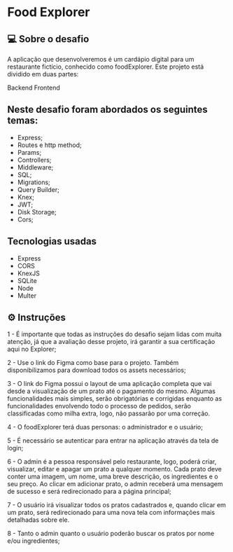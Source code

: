 
# Food Explorer

## 💻 Sobre o desafio
A aplicação que desenvolveremos é um cardápio digital para um restaurante fictício, conhecido como foodExplorer.
Este projeto está dividido em duas partes:

Backend 
Frontend

## Neste desafio foram abordados os seguintes temas:

- Express;
- Routes e http method;
- Params;
- Controllers;
- Middleware;
- SQL;
- Migrations;
- Query Builder;
- Knex;
- JWT;
- Disk Storage;
- Cors;

## Tecnologias usadas
- Express
- CORS
- KnexJS
- SQLite
- Node
- Multer

## ⚙️ Instruções
1 - É importante que todas as instruções do desafio sejam lidas com muita atenção, já que a avaliação desse projeto, irá garantir a sua certificação aqui no Explorer;

2 - Use o link do Figma como base para o projeto. Também disponibilizamos para download todos os assets necessários;

3 - O link do Figma possui o layout de uma aplicação completa que vai desde a visualização de um prato até o pagamento do mesmo. Algumas funcionalidades mais simples, serão obrigatórias e corrigidas enquanto as funcionalidades envolvendo todo o processo de pedidos, serão classificadas como milha extra, logo, não passarão por uma correção.

4 - O foodExplorer terá duas personas: o administrador e o usuário;

5 - É necessário se autenticar para entrar na aplicação através da tela de login;

6 - O admin é a pessoa responsável pelo restaurante, logo, poderá criar, visualizar, editar e apagar um prato a qualquer momento. Cada prato deve conter uma imagem, um nome, uma breve descrição, os ingredientes e o seu preço. Ao clicar em adicionar prato, o admin receberá uma mensagem de sucesso e será redirecionado para a página principal;

7 - O usuário irá visualizar todos os pratos cadastrados e, quando clicar em um prato, será redirecionado para uma nova tela com informações mais detalhadas sobre ele.

8 - Tanto o admin quanto o usuário poderão buscar os pratos por nome e/ou ingredientes;